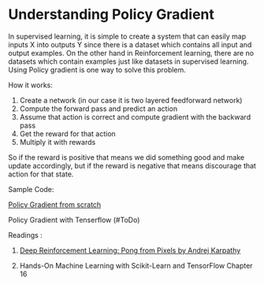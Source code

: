 # Understanding Policy Gradient 



In supervised learning, it is simple to create a system that can easily map inputs X into outputs Y since there is a dataset which contains all input and output examples. On the other hand in Reinforcement learning, there are no datasets which contain examples just like datasets in supervised learning. Using Policy gradient is one way to solve this problem.



How it works:

1. Create a network (in our case it is two layered feedforward network)
2. Compute the forward pass and predict an action
3. Assume that action is correct and compute gradient with the backward pass
4. Get the reward for that action
5. Multiply it with rewards



So if the reward is positive that means we did something good and make update accordingly, but if the reward is negative that means discourage that action for that state.



Sample Code:

[Policy Gradient from scratch](https://github.com/AhmetHamzaEmra/Understanding_RL/blob/master/policy_gradient/Understanding%20Policy%20Gradient%20.ipynb)

Policy Gradient with Tenserflow (#ToDo)



Readings :

1. [Deep Reinforcement Learning: Pong from Pixels by Andrej Karpathy](http://karpathy.github.io/2016/05/31/rl/)

2. Hands-On Machine Learning with Scikit-Learn and TensorFlow Chapter 16

   